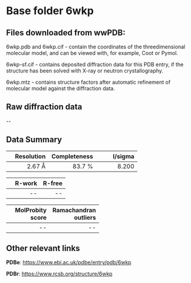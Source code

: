 # Base folder 6wkp

## Files downloaded from wwPDB:

6wkp.pdb and 6wkp.cif - contain the coordinates of the threedimensional molecular model, and can be viewed with, for example, Coot or Pymol.

6wkp-sf.cif - contains deposited diffraction data for this PDB entry, if the structure has been solved with X-ray or neutron crystallography.

6wkp.mtz - contains structure factors after automatic refinement of molecular model against the diffraction data.

## Raw diffraction data

--<br> 

## Data Summary
|   | Resolution | Completeness| I/sigma |
|---|-------------:|----------------:|--------------:|
|   |2.67 Å|83.7  %|<img width=50/>8.200|

|   | **R-work**| **R-free**   
|---|-------------:|----------------:|           
||--|--|

|   |**MolProbity<br>score**| **Ramachandran<br>outliers** 
|---|-------------:|----------------:|
||--|--|

 

 

## Other relevant links 
**PDBe**:  https://www.ebi.ac.uk/pdbe/entry/pdb/6wkp
 
**PDBr**: https://www.rcsb.org/structure/6wkp 

